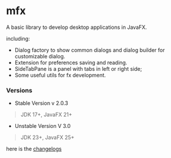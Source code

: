 # mfx

A basic library to develop desktop applications in JavaFX.

including:

* Dialog factory to show common dialogs and dialog builder for customizable dialog.
* Extension for preferences saving and reading.
* SideTabPane is a panel with tabs in left or right side;
* Some useful utils for fx development.


### Versions
* Stable Version
v 2.0.3
> JDK 17+, JavaFX 21+

* Unstable Version
V 3.0
> JDK 23+, JavaFX 25+

here is the [changelogs](changelogs.md)